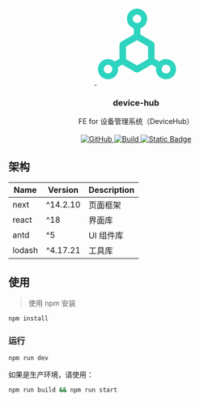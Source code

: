 <div align="center">
  <a href="https://github.com/RSSNext/Follow">
    <img>
    <svg viewBox="64 64 896 896" focusable="false" width="10rem" data-icon="deployment-unit" fill="#2dd4bf" aria-hidden="true"><path d="M888.3 693.2c-42.5-24.6-94.3-18-129.2 12.8l-53-30.7V523.6c0-15.7-8.4-30.3-22-38.1l-136-78.3v-67.1c44.2-15 76-56.8 76-106.1 0-61.9-50.1-112-112-112s-112 50.1-112 112c0 49.3 31.8 91.1 76 106.1v67.1l-136 78.3c-13.6 7.8-22 22.4-22 38.1v151.6l-53 30.7c-34.9-30.8-86.8-37.4-129.2-12.8-53.5 31-71.7 99.4-41 152.9 30.8 53.5 98.9 71.9 152.2 41 42.5-24.6 62.7-73 53.6-118.8l48.7-28.3 140.6 81c6.8 3.9 14.4 5.9 22 5.9s15.2-2 22-5.9L674.5 740l48.7 28.3c-9.1 45.7 11.2 94.2 53.6 118.8 53.3 30.9 121.5 12.6 152.2-41 30.8-53.6 12.6-122-40.7-152.9zm-673 138.4a47.6 47.6 0 01-65.2-17.6c-13.2-22.9-5.4-52.3 17.5-65.5a47.6 47.6 0 0165.2 17.6c13.2 22.9 5.4 52.3-17.5 65.5zM522 463.8zM464 234a48.01 48.01 0 0196 0 48.01 48.01 0 01-96 0zm170 446.2l-122 70.3-122-70.3V539.8l122-70.3 122 70.3v140.4zm239.9 133.9c-13.2 22.9-42.4 30.8-65.2 17.6-22.8-13.2-30.7-42.6-17.5-65.5s42.4-30.8 65.2-17.6c22.9 13.2 30.7 42.5 17.5 65.5z"></path></svg>
    </img>
  </a>

  <h3>device-hub</h3>

  <p>
    FE for 设备管理系统（DeviceHub）
    <br />
    <br />
    <a href="https://github.com/ecust-SE211/device-hub/blob/master/LICENSE">
    <img alt="GitHub" src="https://img.shields.io/github/license/ecust-SE211/device-hub"/>
  <a href="https://github.com/ecust-SE211/device-hub/actions/workflows/node.js.yml" rel="nofollow">
    <img src="https://img.shields.io/github/actions/workflow/status/ecust-SE211/device-hub/node.js.yml?branch=main&logo=Github" alt="Build" />
  </a>
<a href="https://github.com/ecust-SE211/DeviceHub_Backend">
  <img alt="Static Badge" src="https://img.shields.io/badge/backend-v0.0.1--SNAPSHOT-blue?logo=github&link=https%3A%2F%2Fgithub.com%2Fecust-SE211%2FDeviceHub_Backend">

  </a>
  </p>
</div>

## 架构

| Name   | Version  | Description |
| ------ | -------- | ----------- |
| next   | ^14.2.10 | 页面框架    |
| react  | ^18      | 界面库      |
| antd   | ^5       | UI 组件库   |
| lodash | ^4.17.21 | 工具库      |

## 使用

> 使用 npm 安装

```bash
npm install
```

### 运行

```bash
npm run dev
```

如果是生产环境，请使用：

```bash
npm run build && npm run start
```
